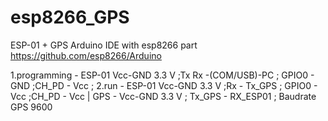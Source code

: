# esp8266_GPS
ESP-01 + GPS 
Arduino IDE with esp8266 part https://github.com/esp8266/Arduino

1.programming - ESP-01 Vcc-GND 3.3 V ;Tx Rx -(COM/USB)-PC ; GPIO0 - GND ;CH_PD - Vcc ;
2.run - ESP-01 Vcc-GND 3.3 V ;Rx - Tx_GPS ; GPIO0 - Vcc ;CH_PD - Vcc | GPS -  Vcc-GND 3.3 V ; Tx_GPS - RX_ESP01 ;
Baudrate GPS 9600
